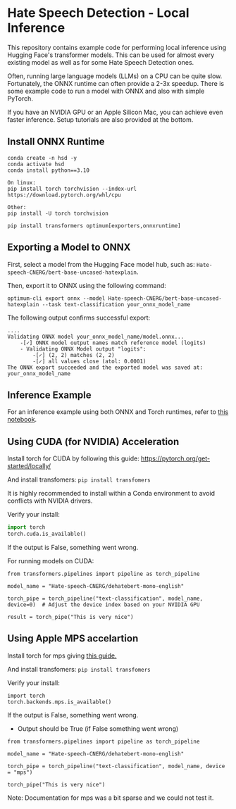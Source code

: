 # Hate Speech Detection - Local Inference

This repository contains example code for performing local inference using Hugging Face's transformer models. This can be used for almost every existing model as well as for some Hate Speech Detection ones.

Often, running large language models (LLMs) on a CPU can be quite slow. Fortunately, the ONNX runtime can often provide a 2-3x speedup. There is some example code to run a model with ONNX and also with simple PyTorch.

If you have an NVIDIA GPU or an Apple Silicon Mac, you can achieve even faster inference. Setup tutorials are also provided at the bottom.

## Install ONNX Runtime 


```
conda create -n hsd -y
conda activate hsd 
conda install python==3.10 

On linux:
pip install torch torchvision --index-url https://download.pytorch.org/whl/cpu

Other:
pip install -U torch torchvision

pip install transformers optimum[exporters,onnxruntime]
```

## Exporting a Model to ONNX

First, select a model from the Hugging Face model hub, such as: `Hate-speech-CNERG/bert-base-uncased-hatexplain`.

Then, export it to ONNX using the following command:


```optimum-cli export onnx --model Hate-speech-CNERG/bert-base-uncased-hatexplain --task text-classification your_onnx_model_name```

The following output confirms successful export:

```
....
Validating ONNX model your_onnx_model_name/model.onnx...
	-[✓] ONNX model output names match reference model (logits)
	- Validating ONNX Model output "logits":
		-[✓] (2, 2) matches (2, 2)
		-[✓] all values close (atol: 0.0001)
The ONNX export succeeded and the exported model was saved at: your_onnx_model_name
```

## Inference Example

For an inference example using both ONNX and Torch runtimes, refer to [this notebook](example.ipynb).


## Using CUDA (for NVIDIA) Acceleration

Install torch for CUDA by following this guide: https://pytorch.org/get-started/locally/

And install transfomers:
```pip install transfomers```

It is highly recommended to install within a Conda environment to avoid conflicts with NVIDIA drivers.

Verify your install:

```python
import torch
torch.cuda.is_available()
```
If the output is False, something went wrong.

For running models on CUDA:

```
from transformers.pipelines import pipeline as torch_pipeline

model_name = "Hate-speech-CNERG/dehatebert-mono-english"

torch_pipe = torch_pipeline("text-classification", model_name, device=0)  # Adjust the device index based on your NVIDIA GPU

result = torch_pipe("This is very nice")
```


## Using Apple MPS accelartion

Install torch for mps giving [this guide.](https://pytorch.org/get-started/locally/)

And install transfomers:
```pip install transfomers```



Verify your install:
```
import torch
torch.backends.mps.is_available()
```
If the output is False, something went wrong.

- Output should be True (if False something went wrong)


```
from transformers.pipelines import pipeline as torch_pipeline

model_name = "Hate-speech-CNERG/dehatebert-mono-english"

torch_pipe = torch_pipeline("text-classification", model_name, device = "mps") 

torch_pipe("This is very nice")
```

Note: Documentation for mps was a bit sparse and we could not test it.